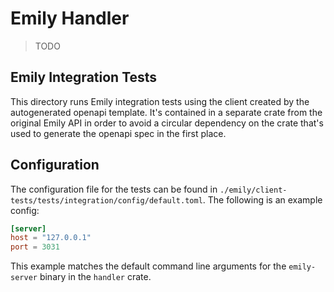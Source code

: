 # Emily Handler
>
> TODO

## Emily Integration Tests

This directory runs Emily integration tests using the client created
by the autogenerated openapi template. It's contained in a separate
crate from the original Emily API in order to avoid a circular
dependency on the crate that's used to generate the openapi spec in
the first place.

## Configuration

The configuration file for the tests can be found in
`./emily/client-tests/tests/integration/config/default.toml`. The following
is an example config:

```toml
[server]
host = "127.0.0.1"
port = 3031
```

This example matches the default command line arguments for the `emily-server`
binary in the `handler` crate.
